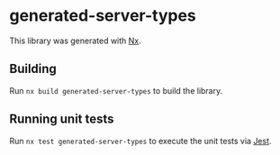 # generated-server-types

This library was generated with [Nx](https://nx.dev).

## Building

Run `nx build generated-server-types` to build the library.

## Running unit tests

Run `nx test generated-server-types` to execute the unit tests via [Jest](https://jestjs.io).
